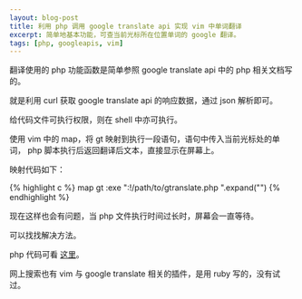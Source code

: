 ```yaml
---
layout: blog-post
title: 利用 php 调用 google translate api 实现 vim 中单词翻译
excerpt: 简单地基本功能，可查当前光标所在位置单词的 google 翻译。
tags: [php, googleapis, vim]
---
```


翻译使用的 php 功能函数是简单参照 google translate api 中的 php 相关文档写的。

就是利用 curl 获取 google translate api 的响应数据，通过 json 解析即可。

给代码文件可执行权限，则在 shell 中亦可执行。

使用 vim 中的 map，将 gt 映射到执行一段语句，语句中传入当前光标处的单词，
php 脚本执行后返回翻译后文本，直接显示在屏幕上。

映射代码如下：

  {% highlight c %}
  map gt :exe ":!/path/to/gtranslate.php ".expand("<cword>")<CR>
  {% endhighlight %}

现在这样也会有问题，当 php 文件执行时间过长时，屏幕会一直等待。

可以找找解决方法。

php 代码可看 [这里][source]。

网上搜索也有 vim 与 google translate 相关的插件，是用 ruby 写的，没有试过。

[source]:/files/downloads/2011/gtranslate.php.txt
